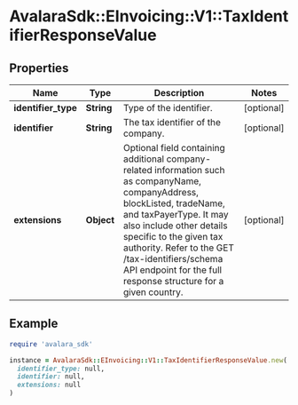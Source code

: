 # AvalaraSdk::EInvoicing::V1::TaxIdentifierResponseValue

## Properties

| Name | Type | Description | Notes |
| ---- | ---- | ----------- | ----- |
| **identifier_type** | **String** | Type of the identifier. | [optional] |
| **identifier** | **String** | The tax identifier of the company. | [optional] |
| **extensions** | **Object** | Optional field containing additional company-related information such as companyName, companyAddress, blockListed, tradeName, and taxPayerType. It may also include other details specific to the given tax authority. Refer to the GET /tax-identifiers/schema API endpoint for the full response structure for a given country. | [optional] |

## Example

```ruby
require 'avalara_sdk'

instance = AvalaraSdk::EInvoicing::V1::TaxIdentifierResponseValue.new(
  identifier_type: null,
  identifier: null,
  extensions: null
)
```

